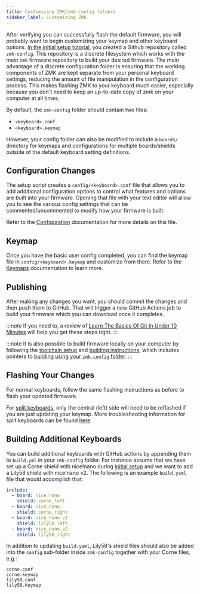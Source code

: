```yaml
---
title: Customizing ZMK/zmk-config folders
sidebar_label: Customizing ZMK
---
```


After verifying you can successfully flash the default firmware, you will probably want to begin customizing your keymap and other keyboard options.
[In the initial setup tutorial](user-setup.mdx), you created a Github repository called `zmk-config`. This repository is a discrete filesystem which works
with the main `zmk` firmware repository to build your desired firmware. The main advantage of a discrete configuration folder is ensuring that the
working components of ZMK are kept separate from your personal keyboard settings, reducing the amount of file manipulation in the configuration process.
This makes flashing ZMK to your keyboard much easier, especially because you don't need to keep an up-to-date copy of zmk on your computer at all times.

By default, the `zmk-config` folder should contain two files:

- `<keyboard>.conf`
- `<keyboard>.keymap`

However, your config folder can also be modified to include a `boards/` directory for keymaps and configurations for multiple boards/shields
outside of the default keyboard setting definitions.

## Configuration Changes

The setup script creates a `config/<keyboard>.conf` file that allows you to add additional configuration options to
control what features and options are built into your firmware. Opening that file with your text editor will allow you to see the
various config settings that can be commented/uncommented to modify how your firmware is built.

Refer to the [Configuration](/docs/config) documentation for more details on this file.

## Keymap

Once you have the basic user config completed, you can find the keymap file in `config/<keyboard>.keymap` and customize from there.
Refer to the [Keymaps](keymaps/index.mdx) documentation to learn more.

## Publishing

After making any changes you want, you should commit the changes and then push them to GitHub. That will trigger a new
GitHub Actions job to build your firmware which you can download once it completes.

:::note
If you need to, a review of [Learn The Basics Of Git In Under 10 Minutes](https://www.freecodecamp.org/news/learn-the-basics-of-git-in-under-10-minutes-da548267cc91/) will help you get these steps right.
:::

:::note
It is also possible to build firmware locally on your computer by following the [toolchain setup](development/local-toolchain/setup/index.md) and
[building instructions](development/local-toolchain/build-flash.mdx), which includes pointers to
[building using your `zmk-config` folder](development/local-toolchain/build-flash.mdx#building-from-zmk-config-folder).
:::

## Flashing Your Changes

For normal keyboards, follow the same flashing instructions as before to flash your updated firmware.

For [split keyboards](features/split-keyboards.md#building-and-flashing-firmware), only the central (left) side will need to be reflashed if you are just updating your keymap.
More troubleshooting information for split keyboards can be found [here](troubleshooting/connection-issues.mdx#split-keyboard-halves-unable-to-pair).

## Building Additional Keyboards

You can build additional keyboards with GitHub actions by appending them to `build.yml` in your `zmk-config` folder. For instance assume that we have set up a Corne shield with nice!nano during [initial setup](user-setup.mdx) and we want to add a Lily58 shield with nice!nano v2. The following is an example `build.yaml` file that would accomplish that:

```yaml
include:
  - board: nice_nano
    shield: corne_left
  - board: nice_nano
    shield: corne_right
  - board: nice_nano_v2
    shield: lily58_left
  - board: nice_nano_v2
    shield: lily58_right
```

In addition to updating `build.yaml`, Lily58's shield files should also be added into the `config` sub-folder inside `zmk-config` together with your Corne files, e.g.:

```
corne.conf
corne.keymap
lily58.conf
lily58.keymap
```
